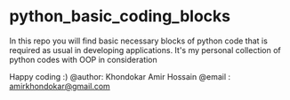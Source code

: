 # python_basic_coding_blocks
In this repo you will find basic necessary blocks of python code
that is required as usual in developing applications.
It's my personal collection of python codes with OOP in consideration

Happy coding :)
@author: Khondokar Amir Hossain
@email : amirkhondokar@gmail.com
